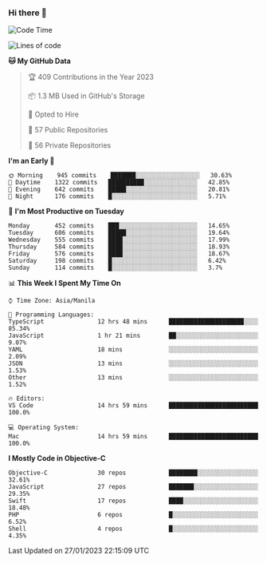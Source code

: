 ### Hi there 👋

<!--START_SECTION:waka-->
![Code Time](http://img.shields.io/badge/Code%20Time-3%2C578%20hrs%2028%20mins-blue)

![Lines of code](https://img.shields.io/badge/From%20Hello%20World%20I%27ve%20Written-2%20Million%20lines%20of%20code-blue)

**🐱 My GitHub Data** 

> 🏆 409 Contributions in the Year 2023
 > 
> 📦 1.3 MB Used in GitHub's Storage 
 > 
> 💼 Opted to Hire
 > 
> 📜 57 Public Repositories 
 > 
> 🔑 56 Private Repositories  
 > 
**I'm an Early 🐤** 

```text
🌞 Morning    945 commits    ███████░░░░░░░░░░░░░░░░░░   30.63% 
🌆 Daytime    1322 commits   ██████████░░░░░░░░░░░░░░░   42.85% 
🌃 Evening    642 commits    █████░░░░░░░░░░░░░░░░░░░░   20.81% 
🌙 Night      176 commits    █░░░░░░░░░░░░░░░░░░░░░░░░   5.71%

```
📅 **I'm Most Productive on Tuesday** 

```text
Monday       452 commits    ███░░░░░░░░░░░░░░░░░░░░░░   14.65% 
Tuesday      606 commits    █████░░░░░░░░░░░░░░░░░░░░   19.64% 
Wednesday    555 commits    ████░░░░░░░░░░░░░░░░░░░░░   17.99% 
Thursday     584 commits    ████░░░░░░░░░░░░░░░░░░░░░   18.93% 
Friday       576 commits    ████░░░░░░░░░░░░░░░░░░░░░   18.67% 
Saturday     198 commits    █░░░░░░░░░░░░░░░░░░░░░░░░   6.42% 
Sunday       114 commits    █░░░░░░░░░░░░░░░░░░░░░░░░   3.7%

```


📊 **This Week I Spent My Time On** 

```text
⌚︎ Time Zone: Asia/Manila

💬 Programming Languages: 
TypeScript               12 hrs 48 mins      █████████████████████░░░░   85.34% 
JavaScript               1 hr 21 mins        ██░░░░░░░░░░░░░░░░░░░░░░░   9.07% 
YAML                     18 mins             ░░░░░░░░░░░░░░░░░░░░░░░░░   2.09% 
JSON                     13 mins             ░░░░░░░░░░░░░░░░░░░░░░░░░   1.53% 
Other                    13 mins             ░░░░░░░░░░░░░░░░░░░░░░░░░   1.52%

🔥 Editors: 
VS Code                  14 hrs 59 mins      █████████████████████████   100.0%

💻 Operating System: 
Mac                      14 hrs 59 mins      █████████████████████████   100.0%

```

**I Mostly Code in Objective-C** 

```text
Objective-C              30 repos            ████████░░░░░░░░░░░░░░░░░   32.61% 
JavaScript               27 repos            ███████░░░░░░░░░░░░░░░░░░   29.35% 
Swift                    17 repos            ████░░░░░░░░░░░░░░░░░░░░░   18.48% 
PHP                      6 repos             █░░░░░░░░░░░░░░░░░░░░░░░░   6.52% 
Shell                    4 repos             █░░░░░░░░░░░░░░░░░░░░░░░░   4.35%

```



 Last Updated on 27/01/2023 22:15:09 UTC
<!--END_SECTION:waka-->


<!--
**rad182/rad182** is a ✨ _special_ ✨ repository because its `README.md` (this file) appears on your GitHub profile.

Here are some ideas to get you started:

- 🔭 I’m currently working on ...
- 🌱 I’m currently learning ...
- 👯 I’m looking to collaborate on ...
- 🤔 I’m looking for help with ...
- 💬 Ask me about ...
- 📫 How to reach me: ...
- 😄 Pronouns: ...
- ⚡ Fun fact: ...
-->
